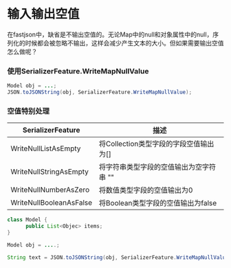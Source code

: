 # 输入输出空值
在fastjson中，缺省是不输出空值的。无论Map中的null和对象属性中的null，序列化的时候都会被忽略不输出，这样会减少产生文本的大小。但如果需要输出空值怎么做呢？

### 使用SerializerFeature.WriteMapNullValue
```java
Model obj = ...;
JSON.toJSONString(obj, SerializerFeature.WriteMapNullValue);
```

### 空值特别处理
SerializerFeature      | 描述
-----------------------|----------------------------------
WriteNullListAsEmpty   | 将Collection类型字段的字段空值输出为[]
WriteNullStringAsEmpty | 将字符串类型字段的空值输出为空字符串 ""
WriteNullNumberAsZero  | 将数值类型字段的空值输出为0
WriteNullBooleanAsFalse| 将Boolean类型字段的空值输出为false

```java
class Model {
      public List<Objec> items;
}

Model obj = ....;

String text = JSON.toJSONString(obj, SerializerFeature.WriteMapNullValue, SerializerFeature.WriteNullListAsEmpty);
```
